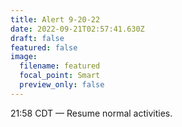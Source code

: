 ```yaml
---
title: Alert 9-20-22
date: 2022-09-21T02:57:41.630Z
draft: false
featured: false
image:
  filename: featured
  focal_point: Smart
  preview_only: false
---
```

21:58 CDT — Resume normal activities.